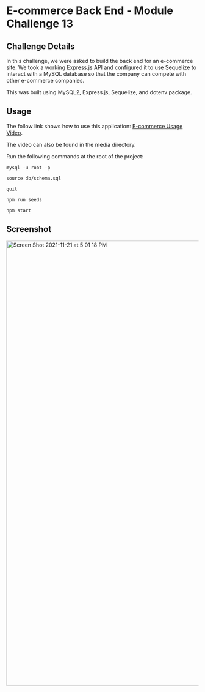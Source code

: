 # E-commerce Back End - Module Challenge 13

## Challenge Details
In this challenge, we were asked to build the back end for an e-commerce site. We took a working Express.js API and configured it to use Sequelize to interact with a MySQL database so that the company can compete with other e-commerce companies.

This was built using MySQL2, Express.js, Sequelize, and dotenv package.

## Usage
The follow link shows how to use this application: [E-commerce Usage Video](https://www.veed.io/download/b20129c3-7934-45dc-913a-e4fcc4655d5b).

The video can also be found in the media directory.


Run the following commands at the root of the project:

```mysql -u root -p```

```source db/schema.sql```

```quit```

```npm run seeds```

```npm start```

## Screenshot

<img width="1164" alt="Screen Shot 2021-11-21 at 5 01 18 PM" src="https://user-images.githubusercontent.com/40374896/142780513-ccfdad26-9c7d-48f0-99b0-d7a5db30d2f6.png">
